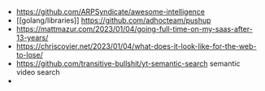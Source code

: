- https://github.com/ARPSyndicate/awesome-intelligence
- [[golang/libraries]] https://github.com/adhocteam/pushup
- https://mattmazur.com/2023/01/04/going-full-time-on-my-saas-after-13-years/
- https://chriscoyier.net/2023/01/04/what-does-it-look-like-for-the-web-to-lose/
- https://github.com/transitive-bullshit/yt-semantic-search semantic video search
-
